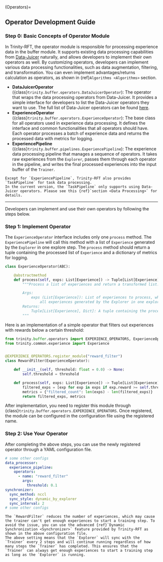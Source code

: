 (Operators)=
## Operator Development Guide

### Step 0: Basic Concepts of Operator Module

In Trinity-RFT, the operator module is responsible for processing experience data in the buffer module. It supports existing data processing capabilities from [Data-Juicer](https://github.com/modelscope/data-juicer) naturally, and allows developers to implement their own operators as well.
By customizing operators, developers can implement various data processing functionalities, such as data augmentation, filtering, and transformation. You can even implement advantages/returns calculation as operators, as shown in {ref}`Algorithms <Algorithms>` section.

- **DataJuicerOperator** ({class}`trinity.buffer.operators.DataJuicerOperator`): The operator that wraps the data processing operators from Data-Juicer. It provides a simple interface for developers to list the Data-Juicer operators they want to use. The full list of Data-Juicer operators can be found [here](https://modelscope.github.io/data-juicer/en/main/docs/Operators.html).
- **ExperienceOperator** ({class}`trinity.buffer.operators.ExperienceOperator`): The base class for all operators used in experience data processing. It defines the interface and common functionalities that all operators should have. Each operator processes a batch of experience data and returns the processed data with metrics for logging.
- **ExperiencePipeline** ({class}`trinity.buffer.pipelines.ExperiencePipeline`): The experience data processing pipeline that manages a sequence of operators. It takes raw experiences from the `Explorer`, passes them through each operator in the pipeline, and writes the final processed experiences into the input buffer of the `Trainer`.

```{note}
Except for `ExperiencePipeline`, Trinity-RFT also provides `TaskPipeline` for task data processing.
In the current version, the `TaskPipeline` only supports using Data-Juicer operators. Please see this {ref}`section <Data Processing>` for details.
```
---

Developers can implement and use their own operators by following the steps below.

### Step 1: Implement Operator

The `ExperienceOperator` interface includes only one `process` method. The `ExperiencePipeline` will call this method with a list of `Experience` generated by the `Explorer` in one explore step. The `process` method should return a tuple containing the processed list of `Experience` and a dictionary of metrics for logging.

```python
class ExperienceOperator(ABC):

    @abstractmethod
    def process(self, exps: List[Experience]) -> Tuple[List[Experience], Dict]:
        """Process a list of experiences and return a transformed list.

        Args:
            exps (List[Experience]): List of experiences to process, which contains
                all experiences generated by the Explorer in one explore step.
        Returns:
            Tuple[List[Experience], Dict]: A tuple containing the processed list of experiences and a dictionary of metrics.
        """
```

Here is an implementation of a simple operator that filters out experiences with rewards below a certain threshold:

```python
from trinity.buffer.operators import EXPERIENCE_OPERATORS, ExperienceOperator
from trinity.common.experience import Experience


@EXPERIENCE_OPERATORS.register_module("reward_filter")
class RewardFilter(ExperienceOperator):

    def __init__(self, threshold: float = 0.0) -> None:
        self.threshold = threshold

    def process(self, exps: List[Experience]) -> Tuple[List[Experience], Dict]:
        filtered_exps = [exp for exp in exps if exp.reward >= self.threshold]
        metrics = {"filtered_count": len(exps) - len(filtered_exps)}
        return filtered_exps, metrics
```

After implementation, you need to register this module through {class}`trinity.buffer.operators.EXPERIENCE_OPERATORS`. Once registered, the module can be configured in the configuration file using the registered name.

### Step 2: Use Your Operator

After completing the above steps, you can use the newly registered operator through a YAML configuration file.

```yaml
# some other configs
data_processor:
  experience_pipeline:
    operators:
      - name: "reward_filter"
        args:
          threshold: 0.1
synchronizer:
  sync_method: nccl
  sync_style: dynamic_by_explorer
  sync_interval: 2
# some other configs
```

```{tip}
The `RewardFilter` reduces the number of experiences, which may cause the trainer can't get enough experiences to start a training step. To avoid the issue, you can use the advanced {ref}`Dynamic Synchronization <Synchronizer>` feature provided by Trinity-RFT as shown in the above configuration file.
The above setting means that the `Explorer` will sync with the `Trainer` every 2 steps and will continue running regardless of how many steps the `Trainer` has completed. This ensures that the `Trainer` can always get enough experiences to start a training step as long as the `Explorer` is running.
```
